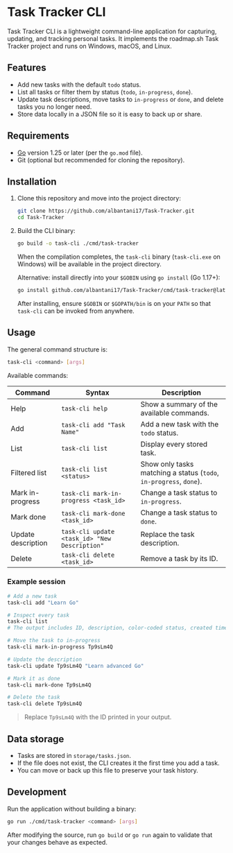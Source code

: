 ﻿# Task Tracker CLI

Task Tracker CLI is a lightweight command-line application for capturing, updating, and tracking personal tasks. It implements the roadmap.sh Task Tracker project and runs on Windows, macOS, and Linux.

## Features
- Add new tasks with the default `todo` status.
- List all tasks or filter them by status (`todo`, `in-progress`, `done`).
- Update task descriptions, move tasks to `in-progress` or `done`, and delete tasks you no longer need.
- Store data locally in a JSON file so it is easy to back up or share.

## Requirements
- [Go](https://go.dev/dl/) version 1.25 or later (per the `go.mod` file).
- Git (optional but recommended for cloning the repository).

## Installation
1. Clone this repository and move into the project directory:
   ```bash
   git clone https://github.com/albantani17/Task-Tracker.git
   cd Task-Tracker
   ```
2. Build the CLI binary:
   ```bash
   go build -o task-cli ./cmd/task-tracker
   ```
   When the compilation completes, the `task-cli` binary (`task-cli.exe` on Windows) will be available in the project directory.

   Alternative: install directly into your `$GOBIN` using `go install` (Go 1.17+):
   ```bash
   go install github.com/albantani17/Task-Tracker/cmd/task-tracker@latest
   ```
   After installing, ensure `$GOBIN` or `$GOPATH/bin` is on your `PATH` so that `task-cli` can be invoked from anywhere.

## Usage
The general command structure is:
```bash
task-cli <command> [args]
```
Available commands:

| Command | Syntax | Description |
| --- | --- | --- |
| Help | `task-cli help` | Show a summary of the available commands. |
| Add | `task-cli add "Task Name"` | Add a new task with the `todo` status. |
| List | `task-cli list` | Display every stored task. |
| Filtered list | `task-cli list <status>` | Show only tasks matching a status (`todo`, `in-progress`, `done`). |
| Mark in-progress | `task-cli mark-in-progress <task_id>` | Change a task status to `in-progress`. |
| Mark done | `task-cli mark-done <task_id>` | Change a task status to `done`. |
| Update description | `task-cli update <task_id> "New Description"` | Replace the task description. |
| Delete | `task-cli delete <task_id>` | Remove a task by its ID. |

### Example session
```bash
# Add a new task
task-cli add "Learn Go"

# Inspect every task
task-cli list
# The output includes ID, description, color-coded status, created timestamp, and updated timestamp.

# Move the task to in-progress
task-cli mark-in-progress Tp9sLm4Q

# Update the description
task-cli update Tp9sLm4Q "Learn advanced Go"

# Mark it as done
task-cli mark-done Tp9sLm4Q

# Delete the task
task-cli delete Tp9sLm4Q
```
> Replace `Tp9sLm4Q` with the ID printed in your output.

## Data storage
- Tasks are stored in `storage/tasks.json`.
- If the file does not exist, the CLI creates it the first time you add a task.
- You can move or back up this file to preserve your task history.

## Development
Run the application without building a binary:
```bash
go run ./cmd/task-tracker <command> [args]
```

After modifying the source, run `go build` or `go run` again to validate that your changes behave as expected.
